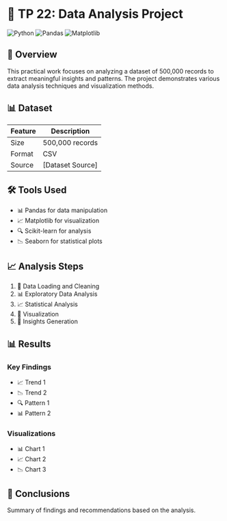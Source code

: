 # 🎯 TP 22: Data Analysis Project

![Python](https://img.shields.io/badge/Python-3.8+-blue.svg)
![Pandas](https://img.shields.io/badge/Pandas-1.3+-green.svg)
![Matplotlib](https://img.shields.io/badge/Matplotlib-3.4+-blue.svg)

## 📝 Overview

This practical work focuses on analyzing a dataset of 500,000 records to extract meaningful insights and patterns. The project demonstrates various data analysis techniques and visualization methods.

## 📊 Dataset

| Feature | Description      |
| ------- | ---------------- |
| Size    | 500,000 records  |
| Format  | CSV              |
| Source  | [Dataset Source] |

## 🛠️ Tools Used

- 📊 Pandas for data manipulation
- 📈 Matplotlib for visualization
- 🔍 Scikit-learn for analysis
- 📉 Seaborn for statistical plots

## 📈 Analysis Steps

1. 🔄 Data Loading and Cleaning
2. 📊 Exploratory Data Analysis
3. 📈 Statistical Analysis
4. 🎨 Visualization
5. 📝 Insights Generation

## 📊 Results

### Key Findings

- 📈 Trend 1
- 📉 Trend 2
- 🔍 Pattern 1
- 📊 Pattern 2

### Visualizations

- 📊 Chart 1
- 📈 Chart 2
- 📉 Chart 3

## 📝 Conclusions

Summary of findings and recommendations based on the analysis.
